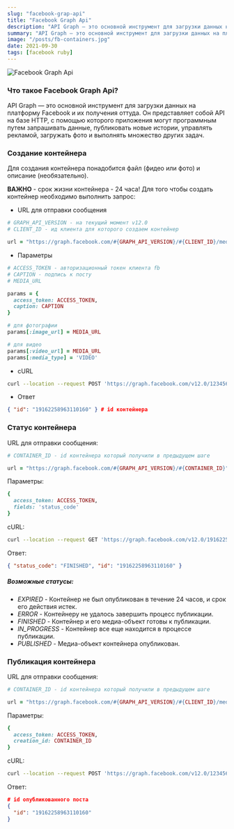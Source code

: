 ```yaml
---
slug: "facebook-grap-api"
title: "Facebook Graph Api"
description: "API Graph — это основной инструмент для загрузки данных на платформу Facebook и их получения оттуда. Он представляет собой API на базе HTTP, с помощью которого приложения могут обмениваться данными с fb."
summary: "API Graph — это основной инструмент для загрузки данных на платформу Facebook и их получения оттуда. Он представляет собой API на базе HTTP, с помощью которого приложения могут обмениваться данными с fb."
image: "/posts/fb-containers.jpg"
date: 2021-09-30
tags: [facebook ruby]
---
```


![Facebook Graph Api](/posts/fb-containers.jpg "Facebook Graph Api")

### Что такое Facebook Graph Api?
API Graph — это основной инструмент для загрузки данных на платформу Facebook и их получения оттуда. Он представляет собой API на базе HTTP, с помощью которого приложения могут программным путем запрашивать данные, публиковать новые истории, управлять рекламой, загружать фото и выполнять множество других задач.

### Создание контейнера
Для создания контейнера понадобится файл (фидео или фото) и описание (необязательно). 

**ВАЖНО** - срок жизни контейнера - 24 часа!
Для того чтобы создать контейнер необходимо выполнить запрос:

- URL для отправки сообщения
```ruby
# GRAPH_API_VERSION - на текущий момент v12.0
# CLIENT_ID - ид клиента для которого создаем контейнер

url = "https://graph.facebook.com/#{GRAPH_API_VERSION}/#{CLIENT_ID}/media
```

- Параметры
```ruby
# ACCESS_TOKEN - авторизационный токен клиента fb
# CAPTION - подпись к посту
# MEDIA_URL

params = {
  access_token: ACCESS_TOKEN,
  caption: CAPTION
}

# для фотографии
params[:image_url] = MEDIA_URL

# для видео
params[:video_url] = MEDIA_URL
params[:media_type] = 'VIDEO'
```

- cURL
```sh
curl --location --request POST 'https://graph.facebook.com/v12.0/123456/media?access_token=access_token&caption=test&image_url=https://site.ru/image.jpg'
```

- Ответ
```json
{ "id": "19162258963110160" } # id контейнера
```

### Статус контейнера
URL для отправки сообщения:
```ruby
# CONTAINER_ID - id контейнера который получили в предыдущем шаге

url = "https://graph.facebook.com/#{GRAPH_API_VERSION}/#{CONTAINER_ID}"
```

Параметры:
```ruby
{
  access_token: ACCESS_TOKEN,
  fields: 'status_code'
}
```
cURL:
```sh
curl --location --request GET 'https://graph.facebook.com/v12.0/19162258963110160?access_token=access_token&fields=status_code'
```

Ответ:
```json
{ "status_code": "FINISHED", "id": "19162258963110160" }
```

##### Возможные статусы:
- _EXPIRED_ - Контейнер не был опубликован в течение 24 часов, и срок его действия истек.
- _ERROR_ - Контейнеру не удалось завершить процесс публикации.
- _FINISHED_ - Контейнер и его медиа-объект готовы к публикации.
- _IN_PROGRESS_ - Контейнер все еще находится в процессе публикации.
- _PUBLISHED_ - Медиа-объект контейнера опубликован.

### Публикация контейнера
URL для отправки сообщения:
```ruby
# CONTAINER_ID - id контейнера который получили в предыдущем шаге

url = "https://graph.facebook.com/#{GRAPH_API_VERSION}/#{CLIENT_ID}/media_publish"
```

Параметры:
```ruby
{
  access_token: ACCESS_TOKEN,
  creation_id: CONTAINER_ID
}
```

cURL:
```sh
curl --location --request POST 'https://graph.facebook.com/v12.0/123456/media_publish?access_token=access_token&creation_id=19162258963110160'
```

Ответ:
```json
# id опубликованного поста
{ 
  "id": "19162258963110160" 
} 
```